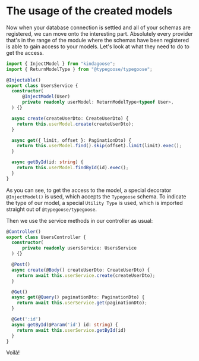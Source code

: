 # The usage of the created models

Now when your database connection is settled and all of your schemas are registered, we can move onto the interesting part.
Absolutely every provider that's in the range of the module where the schemas have been registered is able to gain access to your models. Let's look at what they need to do to get the access.

```typescript
import { InjectModel } from "kindagoose";
import { ReturnModelType } from "@typegoose/typegoose";

@Injectable()
export class UsersService {
  constructor(
      @InjectModel(User)
      private readonly userModel: ReturnModelType<typeof User>,
  ) {}

  async create(createUserDto: CreateUserDto) {
    return this.userModel.create(createUserDto);
  }

  async get({ limit, offset }: PaginationDto) {
    return this.userModel.find().skip(offset).limit(limit).exec();
  }

  async getById(id: string) {
    return this.userModel.findById(id).exec();
  }
}
```

As you can see, to get the access to the model, a special decorator `@InjectModel()` is used, which accepts the `Typegoose` schema. To indicate the type of our model, a special `Utility Type` is used, which is imported straight out of `@typegoose/typegoose`.

Then we use the service methods in our controller as usual:

```typescript
@Controller()
export class UsersController {
  constructor(
      private readonly usersService: UsersService
  ) {}

  @Post()
  async create(@Body() createUserDto: CreateUserDto) {
    return await this.userService.create(createUserDto);
  }

  @Get()
  async get(@Query() paginationDto: PaginationDto) {
    return await this.userService.get(paginationDto);
  }

  @Get(':id')
  async getById(@Param('id') id: string) {
    return await this.userService.getById(id)
  }
}
```

Voilà!
